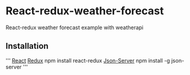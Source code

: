 # React-redux-weather-forecast
React-redux weather forecast example with weatherapi

## Installation
'''
[React](https://github.com/facebook/react) 
[Redux](https://github.com/reduxjs/react-redux) npm install react-redux
[Json-Server](https://github.com/typicode/json-server) npm install -g json-server
'''

